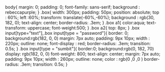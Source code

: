 body{
    margin: 0;
    padding: 0;
    font-family: sans-serif;
    background : rebeccapurple;
}
.box{
    width: 300px;
    padding: 50px;
    position: absolute;
    top : 60%;
    left :60%;
    transform: translate(-60%,-60%);
    background : rgb(30, 182, 0);
    text-align: center;
    border-radius: .3em;
}
.box a1{
    color:aqua;
    text-transform: uppercase;
    font-weight:500;
}
.box a2{
    top: 8px;
}
.box input[type="text"],.box input[type = "password"]{
    border: 0;
    background:rgb(182, 0, 0)
    margin: 7px auto;
    padding: 9px 10px;
    width : 220px;
    outline: none;
    font-display : red;
    border-radius: .3em;
    transition: 0.5s;
}
.box input[type = "sumbit"]{
    border:0;
    background:rgb(0, 182, 70)
    display:  rgb(182, 0, 0)
    font-weight: 800;
    text-align: center;
    margin: 7px auto;
    padding: 9px 10px;
    width : 260px;
    outline: none;
    color : rgb(0 ,0 ,0 )
    border-radius: .3em;
    transition: 0.5s;
}

